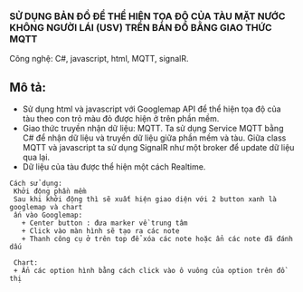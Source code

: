 ###                  SỬ DỤNG BẢN ĐỒ ĐỂ THỂ HIỆN TỌA ĐỘ CỦA TÀU MẶT NƯỚC KHÔNG NGƯỜI LÁI (USV) TRÊN BẢN ĐỒ BẰNG GIAO THỨC MQTT
Công nghệ: C#, javascript, html, MQTT, signalR.

## Mô tả:
   - Sử dụng html và javascript với Googlemap API để thể hiện tọa độ của tàu theo con trỏ màu đỏ được hiện ở trên phần mềm.
   - Giao thức truyền nhận dữ liệu: MQTT. Ta sử dụng Service MQTT bằng C# để nhận dữ liệu và truyền dữ liệu giữa phần mềm và tàu. Giữa class MQTT và javascript ta sử dụng SignalR như một broker để update dữ liệu qua lại.
   - Dữ liệu của tàu được thể hiện một cách Realtime.

 ```
Cách sử dụng:
  Khởi động phần mềm
  Sau khi khởi động thì sẽ xuất hiện giao diện với 2 button xanh là googlemap và chart
  ấn vào Googlemap: 
    + Center button : đưa marker về trung tâm
    + Click vào màn hình sẽ tạo ra các note 
    + Thanh công cụ ở trên top để xóa các note hoặc ẩn các note đã đánh dấu

  Chart:
  + Ẩn các option hình bằng cách click vào ô vuông của option trên đồ thị
```
